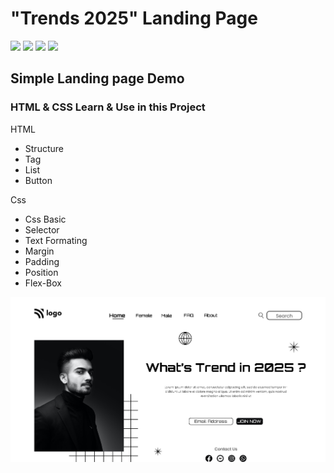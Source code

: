 # "Trends 2025" Landing Page


![](https://img.shields.io/badge/Technologies%20Used-HTML%2FCSS-blue)
![](https://img.shields.io/badge/Time%20Taken-10%20Hours-blue)
[![](https://img.shields.io/badge/Live%20Link-Click%20me-blue)](https://gentle-croquembouche-6d516c.netlify.app/)
![](https://img.shields.io/badge/Author-Chetan%20Khanna-blue)
## Simple Landing page Demo

### HTML & CSS  Learn & Use in this Project

HTML

- Structure
- Tag
- List
- Button

Css
- Css Basic
- Selector
- Text Formating
- Margin
- Padding
- Position
- Flex-Box

![](./thumbnail.png)
